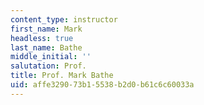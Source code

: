 ```yaml
---
content_type: instructor
first_name: Mark
headless: true
last_name: Bathe
middle_initial: ''
salutation: Prof.
title: Prof. Mark Bathe
uid: affe3290-73b1-5538-b2d0-b61c6c60033a
---
```

